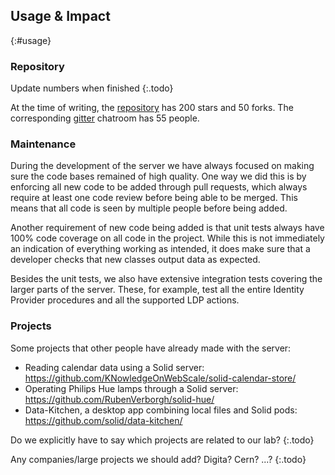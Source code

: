 ## Usage & Impact
{:#usage}

### Repository
Update numbers when finished
{:.todo}

At the time of writing, the [repository](https://github.com/solid/community-server)
has 200 stars and 50 forks.
The corresponding [gitter](https://gitter.im/solid/community-server) chatroom has 55 people.

### Maintenance
During the development of the server
we have always focused on making sure the code bases remained of high quality.
One way we did this is by enforcing all new code to be added through pull requests,
which always require at least one code review before being able to be merged.
This means that all code is seen by multiple people before being added.

Another requirement of new code being added is that unit tests
always have 100% code coverage on all code in the project.
While this is not immediately an indication of everything working as intended,
it does make sure that a developer checks that new classes output data as expected.

Besides the unit tests, we also have extensive integration tests covering the larger parts of the server.
These, for example, test all the entire Identity Provider procedures
and all the supported LDP actions.

### Projects
Some projects that other people have already made with the server:
 * Reading calendar data using a Solid server: https://github.com/KNowledgeOnWebScale/solid-calendar-store/
 * Operating Philips Hue lamps through a Solid server: https://github.com/RubenVerborgh/solid-hue/
 * Data-Kitchen, a desktop app combining local files and Solid pods: https://github.com/solid/data-kitchen/

Do we explicitly have to say which projects are related to our lab?
{:.todo}

Any companies/large projects we should add? Digita? Cern? ...?
{:.todo}
